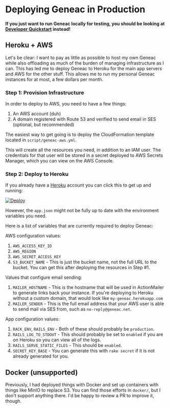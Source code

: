 # Deploying Geneac in Production

**If you just want to run Geneac locally for testing, you should be looking at [Developer Quickstart](../developer_quickstart) instead!**

## Heroku + AWS

Let's be clear: I want to pay as little as possible to host my own Geneac while also offloading
as much of the burden of managing infrastructure as I can. This has led me to deploy Geneac
to Heroku for the main app servers and AWS for the other stuff. This allows me to run my
personal Geneac instances for at most, a few dollars per month.

### Step 1: Provision Infrastructure

In order to deploy to AWS, you need to have a few things:

1. An AWS account (duh)
1. A domain registered with Route 53 and verified to send email in SES (optional, but recommended)

The easiest way to get going is to deploy the CloudFormation template located in `script/geneac-aws.yml`.

This will create all the resources you need, in addition to an IAM user. The credentials for that user
will be stored in a secret deployed to AWS Secrets Manager, which you can view on the AWS Console.

### Step 2: Deploy to Heroku

If you already have a [Heroku](https://heroku.com) account you can click this to get up and running:

[![Deploy](https://www.herokucdn.com/deploy/button.svg)](https://heroku.com/deploy?template=https://github.com/mrysav/geneac)

However, the `app.json` might not be fully up to date with the environment variables you need.

Here is a list of variables that are currently required to deploy Geneac:

AWS configuration values:

1. `AWS_ACCESS_KEY_ID`
1. `AWS_REGION`
1. `AWS_SECRET_ACCESS_KEY`
1. `S3_BUCKET_NAME` - This is just the bucket name, not the full URL to the bucket. You can get this after deploying the resources in Step \#1.

Values that configure email sending:

1. `MAILER_HOSTNAME` - This is the hostname that will be used in ActionMailer to generate links back your instance. If you're deploying to Heroku without a custom domain, that would look like `my-geneac.herokuapp.com`
1. `MAILER_SENDER` - This is the full email address that your AWS user is able to send mail via SES from, such as `no-reply@geneac.net`.

App configuration values:

1. `RACK_ENV`, `RAILS_ENV` - Both of these should probably be `production`.
1. `RAILS_LOG_TO_STDOUT` - This should probably be set to `enabled` if you are on Heroku so you can view all of the logs.
1. `RAILS_SERVE_STATIC_FILES` - This should be `enabled`.
1. `SECRET_KEY_BASE` - You can generate this with `rake secret` if it is not already generated for you.

## Docker (unsupported)

Previously, I had deployed things with Docker and set up containers with things like MinIO to replace S3. You can find those efforts in `docker/`, but I don't support anything there. I'd be happy to review a PR to improve it, though.
